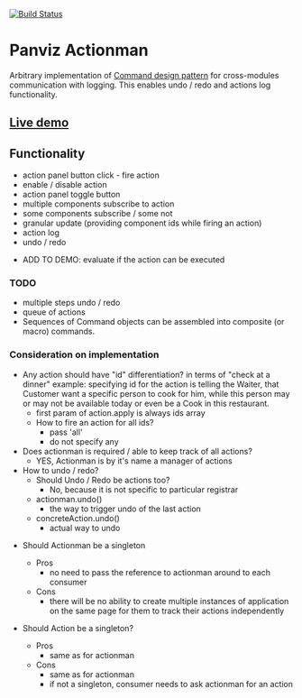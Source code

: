 [![Build Status](https://travis-ci.org/panviz/actionman.svg?branch=master)](https://travis-ci.org/panviz/actionman)

# Panviz Actionman

Arbitrary implementation of [Command design pattern](https://en.wikipedia.org/wiki/Command_pattern) for cross-modules communication with logging.
This enables undo / redo and actions log functionality.

## [Live demo](http://daviste.com/demo/panviz-actionman)

## Functionality
+ action panel button click - fire action
+ enable / disable action
+ action panel toggle button
+ multiple components subscribe to action
+ some components subscribe / some not
+ granular update (providing component ids while firing an action)
+ action log
+ undo / redo
- ADD TO DEMO: evaluate if the action can be executed

### TODO
- multiple steps undo / redo
- queue of actions
- Sequences of Command objects can be assembled into composite (or macro) commands.

### Consideration on implementation
- Any action should have "id" differentiation?
  in terms of "check at a dinner" example:
    specifying id for the action is telling the Waiter, that Customer want a specific person to cook for him, while this person may or may not be available today or even be a Cook in this restaurant.
  - first param of action.apply is always ids array
  - How to fire an action for all ids?
    - pass 'all'
    - do not specify any
- Does actionman is required / able to keep track of all actions?
  - YES, Actionman is by it's name a manager of actions
- How to undo / redo?
  - Should Undo / Redo be actions too?
    - No, because it is not specific to particular registrar
  - actionman.undo()
    - the way to trigger undo of the last action
  - concreteAction.undo()
    - actual way to undo
+ Should Actionman be a singleton
  - Pros
    - no need to pass the reference to actionman around to each consumer
  - Cons
    - there will be no ability to create multiple instances of application on the same page for them to track their actions independently
  
+ Should Action be a singleton?
  - Pros
    - same as for actionman
  - Cons
    - same as for actionman
    - if not a singleton, consumer needs to ask actionman for an action
